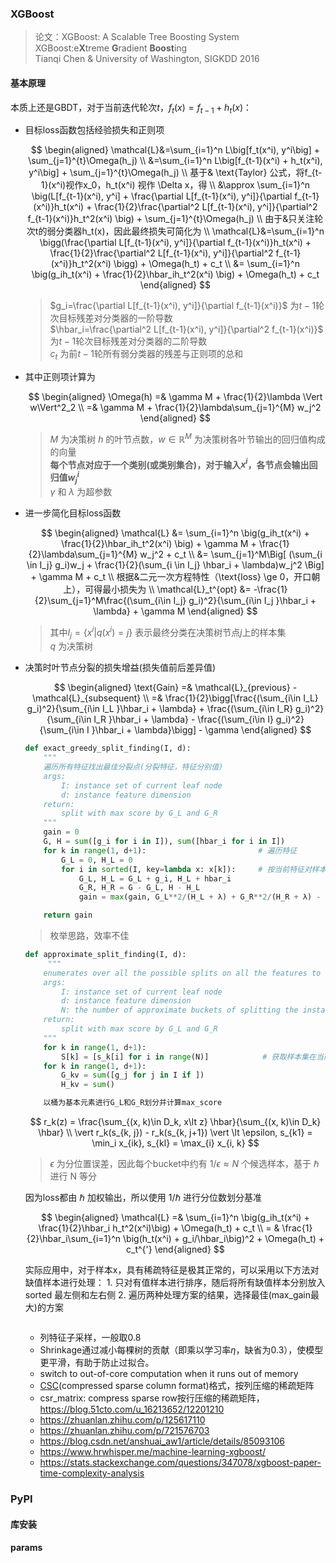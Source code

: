### XGBoost
> 论文：XGBoost: A Scalable Tree Boosting System  
> XGBoost:e**X**treme **G**radient **Boost**ing  
> Tianqi Chen & University of Washington, SIGKDD 2016

#### 基本原理
本质上还是GBDT，对于当前迭代轮次$t$，$f_t(x)=f_{t-1} + h_t(x)$：

- 目标loss函数包括经验损失和正则项

    $$
    \begin{aligned}
        \mathcal{L}&=\sum_{i=1}^n L\big[f_t(x^i), y^i\big] + \sum_{j=1}^{t}\Omega(h_j) \\
        &=\sum_{i=1}^n L\big[f_{t-1}(x^i) + h_t(x^i), y^i\big] + \sum_{j=1}^{t}\Omega(h_j) \\
        基于& \text{Taylor}  公式，将f_{t-1}(x^i)视作x_0，h_t(x^i) 视作 \Delta x，得 \\
        &\approx \sum_{i=1}^n \big(L[f_{t-1}(x^i), y^i] + \frac{\partial L[f_{t-1}(x^i), y^i]}{\partial f_{t-1}(x^i)}h_t(x^i) + \frac{1}{2}\frac{\partial^2 L[f_{t-1}(x^i), y^i]}{\partial^2 f_{t-1}(x^i)}h_t^2(x^i) \big) + \sum_{j=1}^{t}\Omega(h_j) \\ 
        由于&只关注轮次t的弱分类器h_t(x)，因此最终损失可简化为 \\
        \mathcal{L}&=\sum_{i=1}^n \bigg(\frac{\partial L[f_{t-1}(x^i), y^i]}{\partial f_{t-1}(x^i)}h_t(x^i) + \frac{1}{2}\frac{\partial^2 L[f_{t-1}(x^i), y^i]}{\partial^2 f_{t-1}(x^i)}h_t^2(x^i) \bigg) + \Omega(h_t) + c_t \\
        &= \sum_{i=1}^n \big(g_ih_t(x^i) +  \frac{1}{2}\hbar_ih_t^2(x^i) \big) + \Omega(h_t) + c_t 
    \end{aligned}
    $$

    > $g_i=\frac{\partial L[f_{t-1}(x^i), y^i]}{\partial f_{t-1}(x^i)}$ 为$t-1$轮次目标残差对分类器的一阶导数  
    > $\hbar_i=\frac{\partial^2 L[f_{t-1}(x^i), y^i]}{\partial^2 f_{t-1}(x^i)}$ 为$t-1$轮次目标残差对分类器的二阶导数    
    > $c_t$ 为前$t-1$轮所有弱分类器的残差与正则项的总和

- 其中正则项计算为

    $$
    \begin{aligned}
    \Omega(h) =& \gamma M + \frac{1}{2}\lambda \Vert w\Vert^2_2 \\
    =& \gamma M + \frac{1}{2}\lambda\sum_{j=1}^{M} w_j^2
    \end{aligned}
    $$
    > $M$ 为决策树 $h$ 的叶节点数，$w \in \mathbb{R}^M$ 为决策树各叶节输出的回归值构成的向量  
    > **每个节点对应于一个类别(或类别集合)，对于输入$x^i$，各节点会输出回归值$w^i_{j}$**  
    >  $\gamma$ 和 $\lambda$ 为超参数  

- 进一步简化目标loss函数

    $$
    \begin{aligned}
        \mathcal{L}  &= \sum_{i=1}^n \big(g_ih_t(x^i) +  \frac{1}{2}\hbar_ih_t^2(x^i) \big) + \gamma M + \frac{1}{2}\lambda\sum_{j=1}^{M} w_j^2 + c_t \\
        &= \sum_{j=1}^M\Big[ (\sum_{i \in I_j} g_i)w_j + \frac{1}{2}(\sum_{i \in I_j} \hbar_i + \lambda)w_j^2 \Big] + \gamma M + c_t  \\
        根据&二元一次方程特性（\text{loss} \ge 0，开口朝上），可得最小损失为 \\
        \mathcal{L}_t^{opt} &= -\frac{1}{2}\sum_{j=1}^M\frac{(\sum_{i\in I_j} g_i)^2}{\sum_{i\in I_j }\hbar_i + \lambda} + \gamma M
    \end{aligned}
    $$

    > 其中$I_j=\{x^i\vert q(x^i)=j\}$ 表示最终分类在决策树节点$j$上的样本集  
    > $q$ 为决策树

- 决策时叶节点分裂的损失增益(损失值前后差异值)  

    $$
    \begin{aligned}
        \text{Gain} =& \mathcal{L}_{previous} - \mathcal{L}_{subsequent} \\
        =& \frac{1}{2}\bigg[\frac{(\sum_{i\in I_L} g_i)^2}{\sum_{i\in I_L }\hbar_i + \lambda} + \frac{(\sum_{i\in I_R} g_i)^2}{\sum_{i\in I_R }\hbar_i + \lambda} - \frac{(\sum_{i\in I} g_i)^2}{\sum_{i\in I }\hbar_i + \lambda}\bigg] - \gamma
    \end{aligned}
    $$

    ```python title="exact_greedy_split_finding"
    def exact_greedy_split_finding(I, d):
        """
        遍历所有特征找出最佳分裂点(分裂特征，特征分别值)
        args:
            I: instance set of current leaf node
            d: instance feature dimension
        return:
            split with max score by G_L and G_R
        """
        gain = 0
        G, H = sum([g_i for i in I]), sum([hbar_i for i in I])
        for k in range(1, d+1):                         # 遍历特征
            G_L = 0, H_L = 0
            for i in sorted(I, key=lambda x: x[k]):     # 按当前特征对样本集排序
                G_L, H_L = G_L + g_i, H_L + hbar_i
                G_R, H_R = G - G_L, H - H_L
                gain = max(gain, G_L**2/(H_L + λ) + G_R**2/(H_R + λ) - G**2/(H + λ))

        return gain
    ```
    > 枚举思路，效率不佳

    ```python title="approximate_split_finding"
    def approximate_split_finding(I, d):
         """
        enumerates over all the possible splits on all the features to find the best split
        args:
            I: instance set of current leaf node
            d: instance feature dimension
            N: the number of approximate buckets of splitting the instance set on corresponding feature weight quantile
        return:
            split with max score by G_L and G_R
        """
        for k in range(1, d+1):
            S[k] = [s_k[i] for i in range(N)]            # 获取样本集在当前特征N等分的分位点
        for k in range(1, d+1):
            G_kv = sum([g_j for j in I if ])
            H_kv = sum()

        以桶为基本元素进行G_L和G_R划分并计算max_score
    ```

    $$
        r_k(z) = \frac{\sum_{(x, k)\in D_k, x\lt z} \hbar}{\sum_{(x, k)\in D_k} \hbar} \\
        \vert r_k(s_{k, j}) - r_k(s_{k, j+1}) \vert \lt \epsilon, s_{k1} = \min_i x_{ik}, s_{kl} = \max_{i} x_{i, k}
    $$

    > $\epsilon$ 为分位置误差，因此每个bucket中约有 $1/\epsilon\approx N$ 个候选样本，基于 $\hbar$ 进行 N 等分

    因为loss都由 $\hbar$ 加权输出，所以使用 $1/\hbar$ 进行分位数划分基准  

    $$
    \begin{aligned}
        \mathcal{L} =& \sum_{i=1}^n \big(g_ih_t(x^i) + \frac{1}{2}\hbar_i h_t^2(x^i)\big) + \Omega(h_t) + c_t \\
        = & \frac{1}{2}\hbar_i\sum_{i=1}^n \big(h_t(x^i) + g_i/\hbar_i\big)^2 + \Omega(h_t) + c_t^{'}
    \end{aligned}
    $$

    实际应用中，对于样本x，具有稀疏特征是极其正常的，可以采用以下方法对缺值样本进行处理：
      1. 只对有值样本进行排序，随后将所有缺值样本分别放入sorted 最左侧和左右侧
      2. 遍历两种处理方案的结果，选择最佳(max_gain最大)的方案
    
    ```python title="sparsity-aware_split_finding"
    
    ```

    - 列特征子采样，一般取0.8
    - Shrinkage通过减小每棵树的贡献（即乘以学习率$\eta$，缺省为0.3），使模型更平滑，有助于防止过拟合。
    - switch to out-of-core computation when it runs out of memory
    - [CSC](https://www.cnblogs.com/rollenholt/p/5960523.html)(compressed sparse column format)格式，按列压缩的稀疏矩阵
    - csr_matrix: compress sparse row按行压缩的稀疏矩阵，https://blog.51cto.com/u_16213652/12201210
    - https://zhuanlan.zhihu.com/p/125617110  
    - https://zhuanlan.zhihu.com/p/721576703  
    - https://blog.csdn.net/anshuai_aw1/article/details/85093106  
    - https://www.hrwhisper.me/machine-learning-xgboost/
    - https://stats.stackexchange.com/questions/347078/xgboost-paper-time-complexity-analysis


### PyPI
#### 库安装
#### params